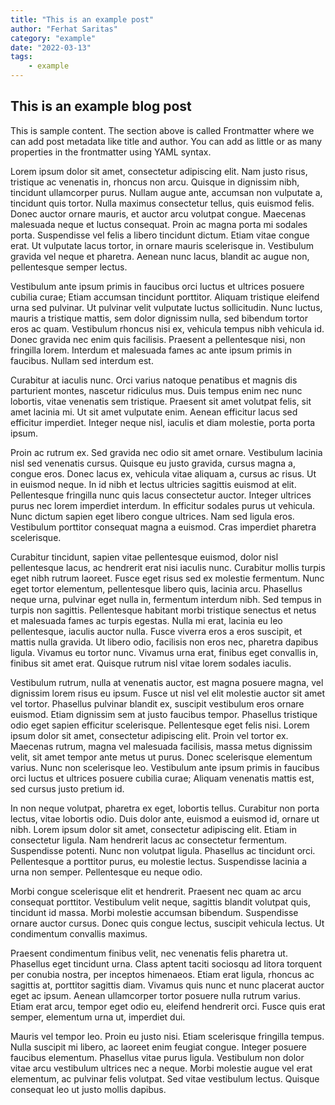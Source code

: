 ```yaml
---
title: "This is an example post"
author: "Ferhat Saritas"
category: "example"
date: "2022-03-13"
tags:
    - example
---
```


## This is an example blog post

This is sample content. The section above is called Frontmatter where we can add post metadata like title and author. You can add as little or as many properties in the frontmatter using YAML syntax.



Lorem ipsum dolor sit amet, consectetur adipiscing elit. Nam justo risus, tristique ac venenatis in, rhoncus non arcu. Quisque in dignissim nibh, tincidunt ullamcorper purus. Nullam augue ante, accumsan non vulputate a, tincidunt quis tortor. Nulla maximus consectetur tellus, quis euismod felis. Donec auctor ornare mauris, et auctor arcu volutpat congue. Maecenas malesuada neque et luctus consequat. Proin ac magna porta mi sodales porta. Suspendisse vel felis a libero tincidunt dictum. Etiam vitae congue erat. Ut vulputate lacus tortor, in ornare mauris scelerisque in. Vestibulum gravida vel neque et pharetra. Aenean nunc lacus, blandit ac augue non, pellentesque semper lectus.

Vestibulum ante ipsum primis in faucibus orci luctus et ultrices posuere cubilia curae; Etiam accumsan tincidunt porttitor. Aliquam tristique eleifend urna sed pulvinar. Ut pulvinar velit vulputate luctus sollicitudin. Nunc luctus, mauris a tristique mattis, sem dolor dignissim nulla, sed bibendum tortor eros ac quam. Vestibulum rhoncus nisi ex, vehicula tempus nibh vehicula id. Donec gravida nec enim quis facilisis. Praesent a pellentesque nisi, non fringilla lorem. Interdum et malesuada fames ac ante ipsum primis in faucibus. Nullam sed interdum est.

Curabitur at iaculis nunc. Orci varius natoque penatibus et magnis dis parturient montes, nascetur ridiculus mus. Duis tempus enim nec nunc lobortis, vitae venenatis sem tristique. Praesent sit amet volutpat felis, sit amet lacinia mi. Ut sit amet vulputate enim. Aenean efficitur lacus sed efficitur imperdiet. Integer neque nisl, iaculis et diam molestie, porta porta ipsum.

Proin ac rutrum ex. Sed gravida nec odio sit amet ornare. Vestibulum lacinia nisl sed venenatis cursus. Quisque eu justo gravida, cursus magna a, congue eros. Donec lacus ex, vehicula vitae aliquam a, cursus ac risus. Ut in euismod neque. In id nibh et lectus ultricies sagittis euismod at elit. Pellentesque fringilla nunc quis lacus consectetur auctor. Integer ultrices purus nec lorem imperdiet interdum. In efficitur sodales purus ut vehicula. Nunc dictum sapien eget libero congue ultrices. Nam sed ligula eros. Vestibulum porttitor consequat magna a euismod. Cras imperdiet pharetra scelerisque.

Curabitur tincidunt, sapien vitae pellentesque euismod, dolor nisl pellentesque lacus, ac hendrerit erat nisi iaculis nunc. Curabitur mollis turpis eget nibh rutrum laoreet. Fusce eget risus sed ex molestie fermentum. Nunc eget tortor elementum, pellentesque libero quis, lacinia arcu. Phasellus neque urna, pulvinar eget nulla in, fermentum interdum nibh. Sed tempus in turpis non sagittis. Pellentesque habitant morbi tristique senectus et netus et malesuada fames ac turpis egestas. Nulla mi erat, lacinia eu leo pellentesque, iaculis auctor nulla. Fusce viverra eros a eros suscipit, et mattis nulla gravida. Ut libero odio, facilisis non eros nec, pharetra dapibus ligula. Vivamus eu tortor nunc. Vivamus urna erat, finibus eget convallis in, finibus sit amet erat. Quisque rutrum nisl vitae lorem sodales iaculis.

Vestibulum rutrum, nulla at venenatis auctor, est magna posuere magna, vel dignissim lorem risus eu ipsum. Fusce ut nisl vel elit molestie auctor sit amet vel tortor. Phasellus pulvinar blandit ex, suscipit vestibulum eros ornare euismod. Etiam dignissim sem at justo faucibus tempor. Phasellus tristique odio eget sapien efficitur scelerisque. Pellentesque eget felis nisi. Lorem ipsum dolor sit amet, consectetur adipiscing elit. Proin vel tortor ex. Maecenas rutrum, magna vel malesuada facilisis, massa metus dignissim velit, sit amet tempor ante metus ut purus. Donec scelerisque elementum varius. Nunc non scelerisque leo. Vestibulum ante ipsum primis in faucibus orci luctus et ultrices posuere cubilia curae; Aliquam venenatis mattis est, sed cursus justo pretium id.

In non neque volutpat, pharetra ex eget, lobortis tellus. Curabitur non porta lectus, vitae lobortis odio. Duis dolor ante, euismod a euismod id, ornare ut nibh. Lorem ipsum dolor sit amet, consectetur adipiscing elit. Etiam in consectetur ligula. Nam hendrerit lacus ac consectetur fermentum. Suspendisse potenti. Nunc non volutpat ligula. Phasellus ac tincidunt orci. Pellentesque a porttitor purus, eu molestie lectus. Suspendisse lacinia a urna non semper. Pellentesque eu neque odio.

Morbi congue scelerisque elit et hendrerit. Praesent nec quam ac arcu consequat porttitor. Vestibulum velit neque, sagittis blandit volutpat quis, tincidunt id massa. Morbi molestie accumsan bibendum. Suspendisse ornare auctor cursus. Donec quis congue lectus, suscipit vehicula lectus. Ut condimentum convallis maximus.

Praesent condimentum finibus velit, nec venenatis felis pharetra ut. Phasellus eget tincidunt urna. Class aptent taciti sociosqu ad litora torquent per conubia nostra, per inceptos himenaeos. Etiam erat ligula, rhoncus ac sagittis at, porttitor sagittis diam. Vivamus quis nunc et nunc placerat auctor eget ac ipsum. Aenean ullamcorper tortor posuere nulla rutrum varius. Etiam erat arcu, tempor eget odio eu, eleifend hendrerit orci. Fusce quis erat semper, elementum urna ut, imperdiet dui.

Mauris vel tempor leo. Proin eu justo nisi. Etiam scelerisque fringilla tempus. Nulla suscipit mi libero, ac laoreet enim feugiat congue. Integer posuere faucibus elementum. Phasellus vitae purus ligula. Vestibulum non dolor vitae arcu vestibulum ultrices nec a neque. Morbi molestie augue vel erat elementum, ac pulvinar felis volutpat. Sed vitae vestibulum lectus. Quisque consequat leo ut justo mollis dapibus.